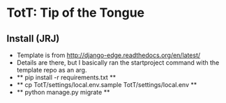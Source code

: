 # TotT: Tip of the Tongue

## Install (JRJ)
 - Template is from http://django-edge.readthedocs.org/en/latest/
 - Details are there, but I basically ran the startproject command with the template repo as an arg.
 - ** pip install -r requirements.txt **
 - ** cp TotT/settings/local.env.sample TotT/settings/local.env **
 - ** python manage.py migrate **
